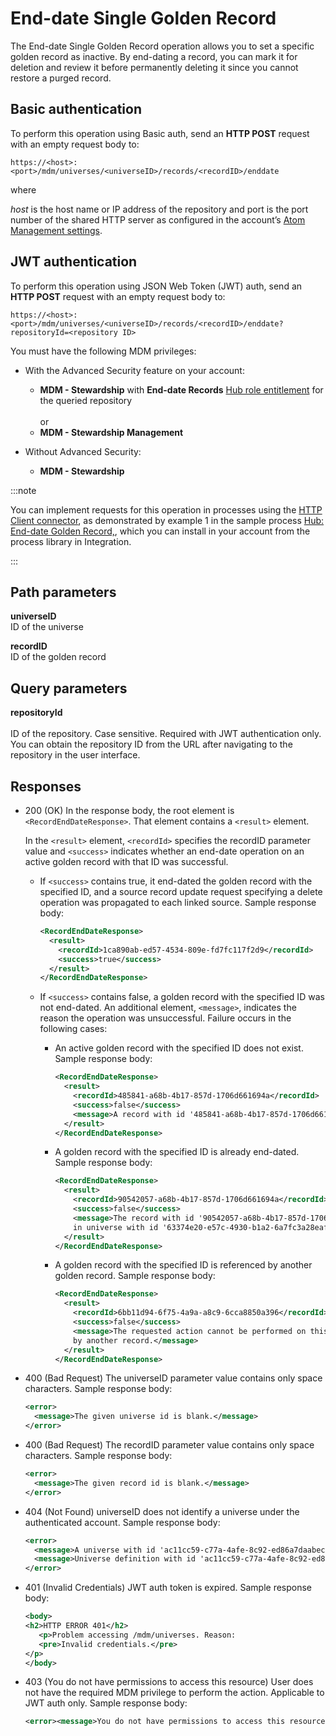 # End-date Single Golden Record 

<head>
  <meta name="guidename" content="DataHub"/>
  <meta name="context" content="GUID-4ee27a09-1966-4d59-bafb-565d72593f0f"/>
</head>


The End-date Single Golden Record operation allows you to set a specific golden record as inactive. By end-dating a record, you can mark it for deletion and review it before permanently deleting it since you cannot restore a purged record.

## Basic authentication 

To perform this operation using Basic auth, send an **HTTP POST** request with an empty request body to:

`https://<host>:<port>/mdm/universes/<universeID>/records/<recordID>/enddate`

where

*host* is the host name or IP address of the repository and port is the port number of the shared HTTP server as configured in the account’s [Atom Management settings](/docs/Atomsphere/Integration/Integration%20management/c-atm-Atom_Management_b38a3a90-d7f6-4df0-8c00-e75a178dfdfa.md).

## JWT authentication

To perform this operation using JSON Web Token (JWT) auth, send an **HTTP POST** request with an empty request body to:

`https://<host>:<port>/mdm/universes/<universeID>/records/<recordID>/enddate?repositoryId=<repository ID>`

You must have the following MDM privileges:

- With the Advanced Security feature on your account:
  - **MDM - Stewardship** with **End-date Records** [Hub role entitlement](/docs/Atomsphere/Master%20Data%20Hub/Getting%20started/t-hub-Creating_Hub_Role_Entitlements_06d21275-b0c6-4854-abef-5782326aa85b.md) for the queried repository <br></br>or
  - **MDM - Stewardship Management**

- Without Advanced Security: 
   - **MDM - Stewardship** 

:::note

You can implement requests for this operation in processes using the [HTTP Client connector](/docs/Atomsphere/Integration/Connectors/r-atm-HTTP_Client_connector_d64af80e-febe-4cd2-89ad-e3d0fc53c502.md), as demonstrated by example 1 in the sample process [ Hub: End-date Golden Record,](/docs/Atomsphere/Master%20Data%20Hub/REST%20APIs/hub-End-date_Single_Golden_Record_4ee27a09-1966-4d59-bafb-565d72593f0f.md), which you can install in your account from the process library in Integration.

:::

## Path parameters 

**universeID**  
ID of the universe

**recordID**  
ID of the golden record

## Query parameters 

**repositoryId** <br></br>
ID of the repository. Case sensitive. Required with JWT authentication only. You can obtain the repository ID from the URL after navigating to the repository in the user interface.

## Responses 

-   200 \(OK\) In the response body, the root element is `<RecordEndDateResponse>`. That element contains a `<result>` element.

    In the `<result>` element, `<recordId>` specifies the recordID parameter value and `<success>` indicates whether an end-date operation on an active golden record with that ID was successful.

    -   If `<success>` contains true, it end-dated the golden record with the specified ID, and a source record update request specifying a delete operation was propagated to each linked source. Sample response body:

        ```xml
        <RecordEndDateResponse>
          <result>
            <recordId>1ca890ab-ed57-4534-809e-fd7fc117f2d9</recordId>
            <success>true</success>
          </result>    
        </RecordEndDateResponse>
        ```

    -   If `<success>` contains false, a golden record with the specified ID was not end-dated. An additional element, `<message>`, indicates the reason the operation was unsuccessful. Failure occurs in the following cases:

        -   An active golden record with the specified ID does not exist. Sample response body:

            ```xml
            <RecordEndDateResponse>
              <result>
                <recordId>485841-a68b-4b17-857d-1706d661694a</recordId>
                <success>false</success>
                <message>A record with id '485841-a68b-4b17-857d-1706d661694a' does not exist.</message>
              </result>
            </RecordEndDateResponse>
            ```

        -   A golden record with the specified ID is already end-dated. Sample response body:

            ```xml
            <RecordEndDateResponse>
              <result>
                <recordId>90542057-a68b-4b17-857d-1706d661694a</recordId>
                <success>false</success>
                <message>The record with id '90542057-a68b-4b17-857d-1706d661694a' is currently end-dated 
                in universe with id '63374e20-e57c-4930-b1a2-6a7fc3a28eaf'.</message>
              </result>
            </RecordEndDateResponse>
            ```

        -   A golden record with the specified ID is referenced by another golden record. Sample response body:

            ```xml
            <RecordEndDateResponse>
              <result>
                <recordId>6bb11d94-6f75-4a9a-a8c9-6cca8850a396</recordId>
                <success>false</success>
                <message>The requested action cannot be performed on this record because it is referenced 
                by another record.</message>
              </result>
            </RecordEndDateResponse>
            ```

- 400 (Bad Request) The universeID parameter value contains only space characters. Sample response body:

    ```xml
    <error>
      <message>The given universe id is blank.</message>
    </error> 
    ```

- 400 (Bad Request) The recordID parameter value contains only space characters. Sample response body:

    ```xml
    <error>
      <message>The given record id is blank.</message>
    </error> 
    ```

-  404 (Not Found) universeID does not identify a universe under the authenticated account. Sample response body:

    ```xml
    <error>
      <message>A universe with id 'ac11cc59-c77a-4afe-8c92-ed86a7daabec' does not exist.</message>
      <message>Universe definition with id 'ac11cc59-c77a-4afe-8c92-ed86a7daabec' could not be loaded from plugin component directory 'plugins/mdm/bundles/ac11cc59-c77a-4afe-8c92-ed86a7daabec'.</message>
    </error> 
    ```

- 401 (Invalid Credentials) JWT auth token is expired. Sample response body:
   ```xml
   <body>
   <h2>HTTP ERROR 401</h2>
      <p>Problem accessing /mdm/universes. Reason:
      <pre>Invalid credentials.</pre>
   </p>
   </body>
   ```

- 403 (You do not have permissions to access this resource) User does not have the required MDM privilege to perform the action. Applicable to JWT auth only. Sample response body:

   ```xml
   <error><message>You do not have permissions to access this resource.</message></error>
   ```